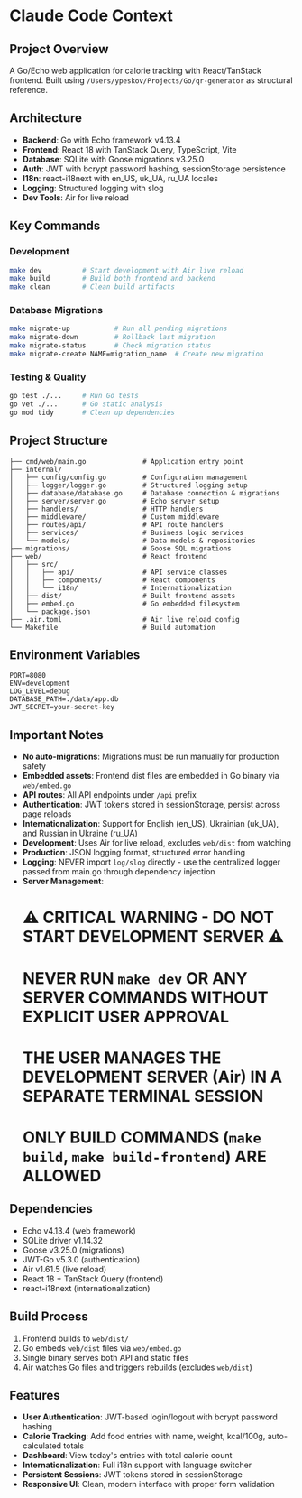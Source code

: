 # Claude Code Context

## Project Overview
A Go/Echo web application for calorie tracking with React/TanStack frontend. Built using `/Users/ypeskov/Projects/Go/qr-generator` as structural reference.

## Architecture
- **Backend**: Go with Echo framework v4.13.4
- **Frontend**: React 18 with TanStack Query, TypeScript, Vite
- **Database**: SQLite with Goose migrations v3.25.0
- **Auth**: JWT with bcrypt password hashing, sessionStorage persistence
- **I18n**: react-i18next with en_US, uk_UA, ru_UA locales
- **Logging**: Structured logging with slog
- **Dev Tools**: Air for live reload

## Key Commands

### Development
```bash
make dev          # Start development with Air live reload
make build        # Build both frontend and backend
make clean        # Clean build artifacts
```

### Database Migrations
```bash
make migrate-up           # Run all pending migrations
make migrate-down         # Rollback last migration
make migrate-status       # Check migration status
make migrate-create NAME=migration_name  # Create new migration
```

### Testing & Quality
```bash
go test ./...     # Run Go tests
go vet ./...      # Go static analysis
go mod tidy       # Clean up dependencies
```

## Project Structure
```
├── cmd/web/main.go              # Application entry point
├── internal/
│   ├── config/config.go         # Configuration management
│   ├── logger/logger.go         # Structured logging setup
│   ├── database/database.go     # Database connection & migrations
│   ├── server/server.go         # Echo server setup
│   ├── handlers/                # HTTP handlers
│   ├── middleware/              # Custom middleware
│   ├── routes/api/              # API route handlers
│   ├── services/                # Business logic services
│   └── models/                  # Data models & repositories
├── migrations/                  # Goose SQL migrations
├── web/                         # React frontend
│   ├── src/
│   │   ├── api/                 # API service classes
│   │   ├── components/          # React components
│   │   └── i18n/                # Internationalization
│   ├── dist/                    # Built frontend assets
│   ├── embed.go                 # Go embedded filesystem
│   └── package.json
├── .air.toml                    # Air live reload config
└── Makefile                     # Build automation
```

## Environment Variables
```
PORT=8080
ENV=development
LOG_LEVEL=debug
DATABASE_PATH=./data/app.db
JWT_SECRET=your-secret-key
```

## Important Notes
- **No auto-migrations**: Migrations must be run manually for production safety
- **Embedded assets**: Frontend dist files are embedded in Go binary via `web/embed.go`
- **API routes**: All API endpoints under `/api` prefix
- **Authentication**: JWT tokens stored in sessionStorage, persist across page reloads
- **Internationalization**: Support for English (en_US), Ukrainian (uk_UA), and Russian in Ukraine (ru_UA)
- **Development**: Uses Air for live reload, excludes `web/dist` from watching
- **Production**: JSON logging format, structured error handling
- **Logging**: NEVER import `log/slog` directly - use the centralized logger passed from main.go through dependency injection
- **Server Management**: 
  # ⚠️  CRITICAL WARNING - DO NOT START DEVELOPMENT SERVER ⚠️
  # NEVER RUN `make dev` OR ANY SERVER COMMANDS WITHOUT EXPLICIT USER APPROVAL
  # THE USER MANAGES THE DEVELOPMENT SERVER (Air) IN A SEPARATE TERMINAL SESSION
  # ONLY BUILD COMMANDS (`make build`, `make build-frontend`) ARE ALLOWED

## Dependencies
- Echo v4.13.4 (web framework)
- SQLite driver v1.14.32
- Goose v3.25.0 (migrations)
- JWT-Go v5.3.0 (authentication)
- Air v1.61.5 (live reload)
- React 18 + TanStack Query (frontend)
- react-i18next (internationalization)

## Build Process
1. Frontend builds to `web/dist/`
2. Go embeds `web/dist` files via `web/embed.go`
3. Single binary serves both API and static files
4. Air watches Go files and triggers rebuilds (excludes `web/dist`)

## Features
- **User Authentication**: JWT-based login/logout with bcrypt password hashing
- **Calorie Tracking**: Add food entries with name, weight, kcal/100g, auto-calculated totals
- **Dashboard**: View today's entries with total calorie count
- **Internationalization**: Full i18n support with language switcher
- **Persistent Sessions**: JWT tokens stored in sessionStorage
- **Responsive UI**: Clean, modern interface with proper form validation